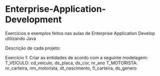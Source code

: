 # Enterprise-Application-Development
Exercícios e exemplos feitos nas aulas de Enterprise Application Develop utilizando Java

Descrição de cada projeto:

Exercício 1:
Criar as entidades de acordo com a seguinte modelagem:
T_VEICULO: cd_veiculo, ds_placa, ds_cor, nr_ano
T_MOTORISTA: nr_carteira, nm_motorista, dt_nascimento, fl_carteira, ds_genero
